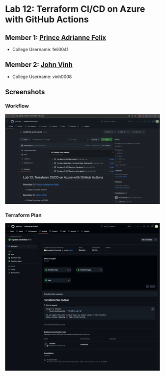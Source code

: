 # Lab 12: Terraform CI/CD on Azure with GitHub Actions

## Member 1: [Prince Adrianne Felix](https://github.com/princefelix-23)

- College Username: feli0041

## Member 2: [John Vinh](https://github.com/johnvinh)

- College Username: vinh0008
## Screenshots
### Workflow
![](screenshots/screenshot1.png)
### Terraform Plan
![](screenshots/screenshot2.png)